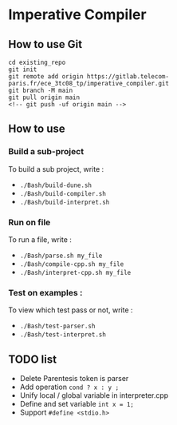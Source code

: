 # Imperative Compiler



## How to use Git


```
cd existing_repo
git init
git remote add origin https://gitlab.telecom-paris.fr/ece_3tc08_tp/imperative_compiler.git
git branch -M main
git pull origin main
<!-- git push -uf origin main -->
```

## How to use


### Build a sub-project
To build a sub project, write :
- `./Bash/build-dune.sh`
- `./Bash/build-compiler.sh`
- `./Bash/build-interpret.sh`

### Run on file
To run a file, write :
- `./Bash/parse.sh my_file`
- `./Bash/compile-cpp.sh my_file`
- `./Bash/interpret-cpp.sh my_file`

### Test on examples :
To view which test pass or not, write :
- `./Bash/test-parser.sh`
- `./Bash/test-interpret.sh`


## TODO list

- Delete Parentesis token is parser
- Add operation `cond ? x : y ;`
- Unify local / global variable in interpreter.cpp
- Define and set variable `int x = 1;`
- Support `#define <stdio.h>`